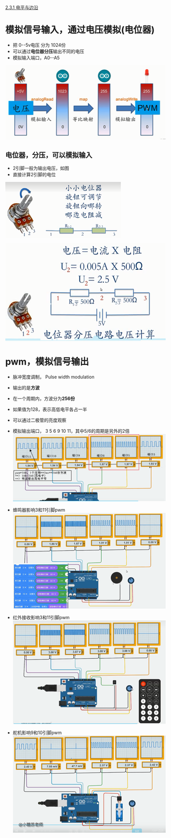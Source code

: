 [2.3.1 电平与边沿](2.3.1%20电平与边沿.md)

# 模拟信号输入，通过电压模拟(电位器)
- 把 0--5v电压 分为 1024份
- 可以通过**电位器分压**输出不同的电压
- 模拟输入端口，A0--A5

![](../photo/Pasted%20image%2020221118171419.png)
## 电位器，分压，可以模拟输入
- 2引脚一般为输出电压，如图
- 直接计算2引脚的电位

![](../photo/Pasted%20image%2020221118173232.png)


![](../photo/Pasted%20image%2020221118173033.png)

# pwm，模拟信号输出
- 脉冲宽度调制，  Pulse width modulation
- 输出的是**方波**
- 在一个周期内，方波分为**256份**
- 如果值为128，表示高低电平各占一半
- 可以通过二极管的亮度观察
- 模拟输出端口， 3 5 6 9 10 11，其中5/6的周期是另外的2倍
![](../photo/Pasted%20image%2020221118184739.png)

- 蜂鸣器影响3和11引脚pwm
![](../photo/Pasted%20image%2020221118190203.png)

- 红外接收影响3和11引脚pwm
![](../photo/Pasted%20image%2020221118190752.png)

- 舵机影响9和10引脚pwm
![](../photo/Pasted%20image%2020221118190958.png)

